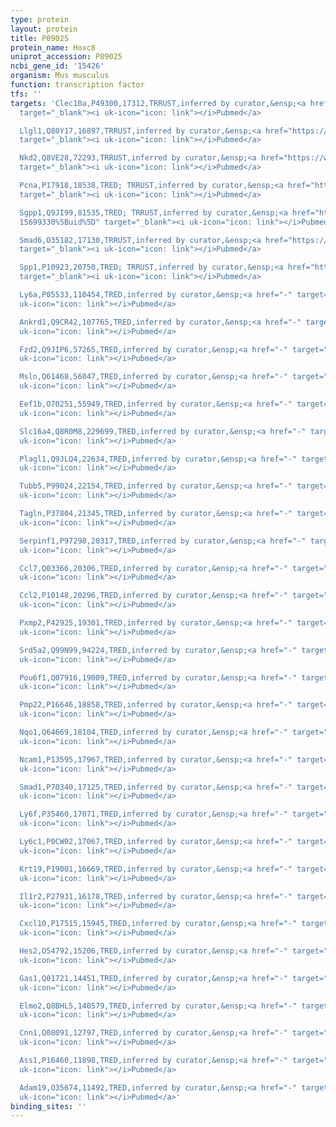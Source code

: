 ```yaml
---
type: protein
layout: protein
title: P09025
protein_name: Hoxc8
uniprot_accession: P09025
ncbi_gene_id: '15426'
organism: Mus musculus
function: transcription factor
tfs: ''
targets: 'Clec10a,P49300,17312,TRRUST,inferred by curator,&ensp;<a href="https://www.ncbi.nlm.nih.gov/pubmed/?term=21773674%5Buid%5D"
  target="_blank"><i uk-icon="icon: link"></i>Pubmed</a>

  Llgl1,Q80Y17,16897,TRRUST,inferred by curator,&ensp;<a href="https://www.ncbi.nlm.nih.gov/pubmed/?term=21773674%5Buid%5D"
  target="_blank"><i uk-icon="icon: link"></i>Pubmed</a>

  Nkd2,Q8VE28,72293,TRRUST,inferred by curator,&ensp;<a href="https://www.ncbi.nlm.nih.gov/pubmed/?term=17094106%5Buid%5D"
  target="_blank"><i uk-icon="icon: link"></i>Pubmed</a>

  Pcna,P17918,18538,TRED; TRRUST,inferred by curator,&ensp;<a href="https://www.ncbi.nlm.nih.gov/pubmed/?term=20097160%5Buid%5D"
  target="_blank"><i uk-icon="icon: link"></i>Pubmed</a>

  Sgpp1,Q9JI99,81535,TRED; TRRUST,inferred by curator,&ensp;<a href="https://www.ncbi.nlm.nih.gov/pubmed/?term=10224145;
  15699330%5Buid%5D" target="_blank"><i uk-icon="icon: link"></i>Pubmed</a>

  Smad6,O35182,17130,TRRUST,inferred by curator,&ensp;<a href="https://www.ncbi.nlm.nih.gov/pubmed/?term=20016939%5Buid%5D"
  target="_blank"><i uk-icon="icon: link"></i>Pubmed</a>

  Spp1,P10923,20750,TRED; TRRUST,inferred by curator,&ensp;<a href="https://www.ncbi.nlm.nih.gov/pubmed/?term=10224145%5Buid%5D"
  target="_blank"><i uk-icon="icon: link"></i>Pubmed</a>

  Ly6a,P05533,110454,TRED,inferred by curator,&ensp;<a href="-" target="_blank"><i
  uk-icon="icon: link"></i>Pubmed</a>

  Ankrd1,Q9CR42,107765,TRED,inferred by curator,&ensp;<a href="-" target="_blank"><i
  uk-icon="icon: link"></i>Pubmed</a>

  Fzd2,Q9JIP6,57265,TRED,inferred by curator,&ensp;<a href="-" target="_blank"><i
  uk-icon="icon: link"></i>Pubmed</a>

  Msln,Q61468,56047,TRED,inferred by curator,&ensp;<a href="-" target="_blank"><i
  uk-icon="icon: link"></i>Pubmed</a>

  Eef1b,O70251,55949,TRED,inferred by curator,&ensp;<a href="-" target="_blank"><i
  uk-icon="icon: link"></i>Pubmed</a>

  Slc16a4,Q8R0M8,229699,TRED,inferred by curator,&ensp;<a href="-" target="_blank"><i
  uk-icon="icon: link"></i>Pubmed</a>

  Plagl1,Q9JLQ4,22634,TRED,inferred by curator,&ensp;<a href="-" target="_blank"><i
  uk-icon="icon: link"></i>Pubmed</a>

  Tubb5,P99024,22154,TRED,inferred by curator,&ensp;<a href="-" target="_blank"><i
  uk-icon="icon: link"></i>Pubmed</a>

  Tagln,P37804,21345,TRED,inferred by curator,&ensp;<a href="-" target="_blank"><i
  uk-icon="icon: link"></i>Pubmed</a>

  Serpinf1,P97298,20317,TRED,inferred by curator,&ensp;<a href="-" target="_blank"><i
  uk-icon="icon: link"></i>Pubmed</a>

  Ccl7,Q03366,20306,TRED,inferred by curator,&ensp;<a href="-" target="_blank"><i
  uk-icon="icon: link"></i>Pubmed</a>

  Ccl2,P10148,20296,TRED,inferred by curator,&ensp;<a href="-" target="_blank"><i
  uk-icon="icon: link"></i>Pubmed</a>

  Pxmp2,P42925,19301,TRED,inferred by curator,&ensp;<a href="-" target="_blank"><i
  uk-icon="icon: link"></i>Pubmed</a>

  Srd5a2,Q99N99,94224,TRED,inferred by curator,&ensp;<a href="-" target="_blank"><i
  uk-icon="icon: link"></i>Pubmed</a>

  Pou6f1,Q07916,19009,TRED,inferred by curator,&ensp;<a href="-" target="_blank"><i
  uk-icon="icon: link"></i>Pubmed</a>

  Pmp22,P16646,18858,TRED,inferred by curator,&ensp;<a href="-" target="_blank"><i
  uk-icon="icon: link"></i>Pubmed</a>

  Nqo1,Q64669,18104,TRED,inferred by curator,&ensp;<a href="-" target="_blank"><i
  uk-icon="icon: link"></i>Pubmed</a>

  Ncam1,P13595,17967,TRED,inferred by curator,&ensp;<a href="-" target="_blank"><i
  uk-icon="icon: link"></i>Pubmed</a>

  Smad1,P70340,17125,TRED,inferred by curator,&ensp;<a href="-" target="_blank"><i
  uk-icon="icon: link"></i>Pubmed</a>

  Ly6f,P35460,17071,TRED,inferred by curator,&ensp;<a href="-" target="_blank"><i
  uk-icon="icon: link"></i>Pubmed</a>

  Ly6c1,P0CW02,17067,TRED,inferred by curator,&ensp;<a href="-" target="_blank"><i
  uk-icon="icon: link"></i>Pubmed</a>

  Krt19,P19001,16669,TRED,inferred by curator,&ensp;<a href="-" target="_blank"><i
  uk-icon="icon: link"></i>Pubmed</a>

  Il1r2,P27931,16178,TRED,inferred by curator,&ensp;<a href="-" target="_blank"><i
  uk-icon="icon: link"></i>Pubmed</a>

  Cxcl10,P17515,15945,TRED,inferred by curator,&ensp;<a href="-" target="_blank"><i
  uk-icon="icon: link"></i>Pubmed</a>

  Hes2,O54792,15206,TRED,inferred by curator,&ensp;<a href="-" target="_blank"><i
  uk-icon="icon: link"></i>Pubmed</a>

  Gas1,Q01721,14451,TRED,inferred by curator,&ensp;<a href="-" target="_blank"><i
  uk-icon="icon: link"></i>Pubmed</a>

  Elmo2,Q8BHL5,140579,TRED,inferred by curator,&ensp;<a href="-" target="_blank"><i
  uk-icon="icon: link"></i>Pubmed</a>

  Cnn1,Q08091,12797,TRED,inferred by curator,&ensp;<a href="-" target="_blank"><i
  uk-icon="icon: link"></i>Pubmed</a>

  Ass1,P16460,11898,TRED,inferred by curator,&ensp;<a href="-" target="_blank"><i
  uk-icon="icon: link"></i>Pubmed</a>

  Adam19,O35674,11492,TRED,inferred by curator,&ensp;<a href="-" target="_blank"><i
  uk-icon="icon: link"></i>Pubmed</a>'
binding_sites: ''
---
```

